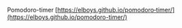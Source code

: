 Pomodoro-timer
[https://elboys.github.io/pomodoro‑timer/](https://elboys.github.io/pomodoro-timer/)
